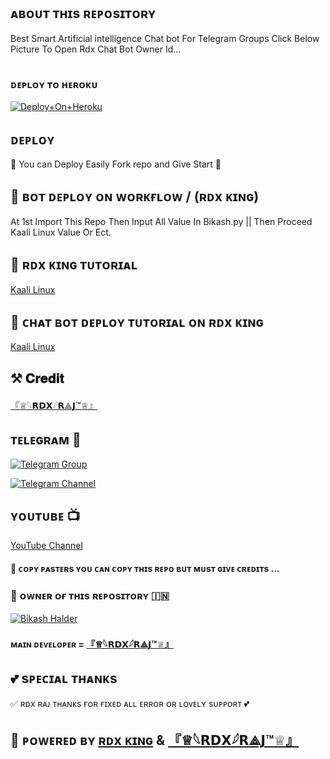 ## ᴀʙᴏᴜᴛ ᴛʜɪs ʀᴇᴘᴏsɪᴛᴏʀʏ 
Best Smart Artificial intelligence Chat bot For Telegram Groups 
Click Below Picture To Open Rdx Chat Bot Owner Id...


<p align="center"><a href="tg://user?id=1777270311"><img src=""></a></p>



### ᴅᴇᴘʟᴏʏ ᴛᴏ ʜᴇʀᴏᴋᴜ

[![Deploy+On+Heroku](https://www.herokucdn.com/deploy/button.svg)](https://dashboard.heroku.com/new?template=https://github.com/NOBITA-RDX/CHATVOT)


## ᴅᴇᴘʟᴏʏ
🌷 You can Deploy Easily Fork repo and Give Start 🌷

## 🥀 ʙᴏᴛ ᴅᴇᴘʟᴏʏ ᴏɴ ᴡᴏʀᴋғʟᴏᴡ / (ʀᴅx ᴋɪɴɢ)
 At 1st Import This Repo Then Input All Value In Bikash.py || Then Proceed Kaali Linux Value Or Ect.

## 🥀 ʀᴅx ᴋɪɴɢ ᴛᴜᴛᴏʀɪᴀʟ

[Kaali Linux](https://www.youtube.com/channel/UCoOmopJ8YVYz9Lm8iHhNYMw)

## 🥀 ᴄʜᴀᴛ ʙᴏᴛ ᴅᴇᴘʟᴏʏ ᴛᴜᴛᴏʀɪᴀʟ ᴏɴ ʀᴅx ᴋɪɴɢ 

[Kaali Linux](https://www.youtube.com/channel/UCoOmopJ8YVYz9Lm8iHhNYMw)

## ⚒️ 𝐂𝐫𝐞𝐝𝐢𝐭
[『♕︎𓆩𝗥𝗗𝗫𓆪𝗥⟁𝗝™♕︎』](tg://user?id=1777270311)

## ᴛᴇʟᴇɢʀᴀᴍ 🏪

[![Telegram Group](https://img.shields.io/badge/Telegram-Group-brightgreen)](https://t.me/BGT_Chat)

[![Telegram Channel](https://img.shields.io/badge/Telegram-Channel-brightgreen)](https://t.me/Bikashgadgetstech)

## ʏᴏᴜᴛᴜʙᴇ 📺

[YouTube Channel](https://youtube.com/channel/UCUkj6FFzdsOO5acUXVOEECg)


#### 🥺 ᴄᴏᴘʏ ᴘᴀsᴛᴇʀs ʏᴏᴜ ᴄᴀɴ ᴄᴏᴘʏ ᴛʜɪs ʀᴇᴘᴏ ʙᴜᴛ ᴍᴜsᴛ ɢɪᴠᴇ ᴄʀᴇᴅɪᴛs ...

### 🌷 ᴏᴡɴᴇʀ ᴏғ ᴛʜɪs ʀᴇᴘᴏsɪᴛᴏʀʏ 🇮🇳
[![Bikash Halder]()](tg://user?id=1777270311)


#### ᴍᴀɪɴ ᴅᴇᴠᴇʟᴏᴘᴇʀ = [『♕︎𓆩𝗥𝗗𝗫𓆪𝗥⟁𝗝™♕︎』](tg://user?id=1777270311)

## 💕 sᴘᴇᴄɪᴀʟ ᴛʜᴀɴᴋs

✅ ʀᴅx ʀᴀᴊ ᴛʜᴀɴᴋs ғᴏʀ ғɪxᴇᴅ ᴀʟʟ ᴇʀʀᴏʀ ᴏʀ ʟᴏᴠᴇʟʏ sᴜᴘᴘᴏʀᴛ 💕


## 🥀 ᴘᴏᴡᴇʀᴇᴅ ʙʏ [ʀᴅx ᴋɪɴɢ](tg://user?id=1777270311) & [『♕︎𓆩𝗥𝗗𝗫𓆪𝗥⟁𝗝™♕︎』](tg://user?id=1777270311)
